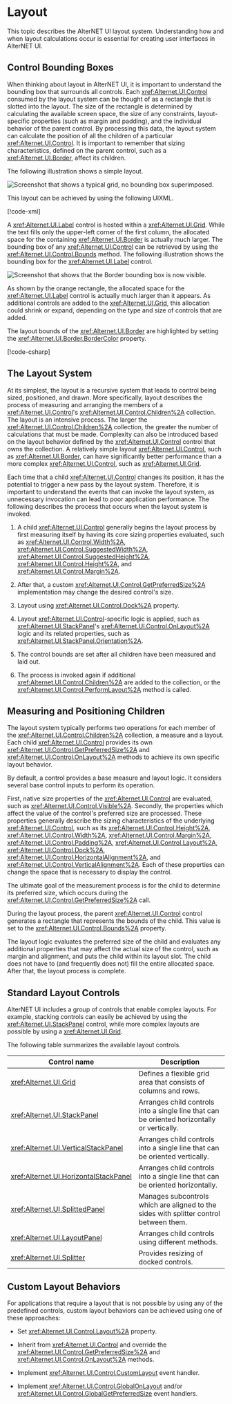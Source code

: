 # Layout

This topic describes the AlterNET UI layout system. Understanding how and when layout calculations occur
 is essential for creating user interfaces in AlterNET UI.

## Control Bounding Boxes

When thinking about layout in AlterNET UI, it is important to understand the
bounding box that surrounds all controls. Each
<xref:Alternet.UI.Control> consumed by the layout system can be
thought of as a rectangle that is slotted into the layout. The size of the rectangle
is determined by calculating the available screen space, the size of any
constraints, layout-specific properties (such as margin and padding), and the
individual behavior of the parent control.
By processing this data, the layout system can calculate the position of all
the children of a particular <xref:Alternet.UI.Control>. It is
important to remember that sizing characteristics, defined on the parent control, such as a <xref:Alternet.UI.Border>,
 affect its children.

The following illustration shows a simple layout.

![Screenshot that shows a typical grid, no bounding box
superimposed.](./images/BoundingBox1.png)

This layout can be achieved by using the following UIXML.

[!code-xml[](./snippets/BoundingBox1.uixml)]

A <xref:Alternet.UI.Label> control is hosted within a
<xref:Alternet.UI.Grid>. While the text fills only the upper-left
corner of the first column, the allocated space for the
containing <xref:Alternet.UI.Border> is actually much larger. The bounding
box of any <xref:Alternet.UI.Control> can be retrieved by using the
<xref:Alternet.UI.Control.Bounds>
method. The following illustration shows the bounding box for the
<xref:Alternet.UI.Label> control.

![Screenshot that shows that the Border bounding box is now
visible.](./images/BoundingBox2.png)

As shown by the orange rectangle, the allocated space for the
<xref:Alternet.UI.Label> control is actually much larger than it
appears. As additional controls are added to the
<xref:Alternet.UI.Grid>, this allocation could shrink or expand,
depending on the type and size of controls that are added.

The layout bounds of the <xref:Alternet.UI.Border> are highlighted
by setting the <xref:Alternet.UI.Border.BorderColor> property.

[!code-csharp[](./snippets/BoundingBox.cs)]

## The Layout System

At its simplest, the layout is a recursive system that leads to control being
sized, positioned, and drawn. More specifically, layout describes the process of
measuring and arranging the members of a <xref:Alternet.UI.Control>'s
<xref:Alternet.UI.Control.Children%2A> collection. The layout is
an intensive process. The larger the
<xref:Alternet.UI.Control.Children%2A> collection, the greater the
number of calculations that must be made. Complexity can also be introduced
based on the layout behavior defined by the <xref:Alternet.UI.Control>
control that owns the collection. A relatively simple
layout <xref:Alternet.UI.Control>, such as
<xref:Alternet.UI.Border>, can have significantly better performance
than a more complex <xref:Alternet.UI.Control>, such as
<xref:Alternet.UI.Grid>.

Each time that a child <xref:Alternet.UI.Control> changes its position, it
has the potential to trigger a new pass by the layout system. Therefore, it is
important to understand the events that can invoke the layout system, as
unnecessary invocation can lead to poor application performance. The following
describes the process that occurs when the layout system is invoked.

1. A child <xref:Alternet.UI.Control> generally begins the layout process by first measuring itself
   by having its core sizing properties
   evaluated, such as <xref:Alternet.UI.Control.Width%2A>, <xref:Alternet.UI.Control.SuggestedWidth%2A>,
   <xref:Alternet.UI.Control.SuggestedHeight%2A>, 
   <xref:Alternet.UI.Control.Height%2A>, and
   <xref:Alternet.UI.Control.Margin%2A>.

2. After that, a custom <xref:Alternet.UI.Control.GetPreferredSize%2A> implementation may change the desired control's size.

3. Layout using <xref:Alternet.UI.Control.Dock%2A> property.

4. Layout <xref:Alternet.UI.Control>-specific logic is applied, such as
   <xref:Alternet.UI.StackPanel>'s <xref:Alternet.UI.Control.OnLayout%2A> logic and its related properties,
 such as <xref:Alternet.UI.StackPanel.Orientation%2A>.

5. The control bounds are set after all children have been measured and laid out.

6. The process is invoked again if additional
   <xref:Alternet.UI.Control.Children%2A> are added to the collection, or
   the <xref:Alternet.UI.Control.PerformLayout%2A> method is called.

## Measuring and Positioning Children

The layout system typically performs two operations for each member of the
<xref:Alternet.UI.Control.Children%2A> collection, a measure and
a layout. Each child <xref:Alternet.UI.Control> provides its
own <xref:Alternet.UI.Control.GetPreferredSize%2A> and
<xref:Alternet.UI.Control.OnLayout%2A> methods to achieve its
own specific layout behavior.

By default, a control provides a base measure and layout logic.
It considers several base control inputs to perform its operation.

First, native size properties of the <xref:Alternet.UI.Control> are
evaluated, such as
<xref:Alternet.UI.Control.Visible%2A>.
Secondly, the properties which affect the value of the control's preferred size are processed. These properties
generally describe the sizing characteristics of the underlying
<xref:Alternet.UI.Control>, such as its
<xref:Alternet.UI.Control.Height%2A>,
<xref:Alternet.UI.Control.Width%2A>,
<xref:Alternet.UI.Control.Margin%2A>,
<xref:Alternet.UI.Control.Padding%2A>, <xref:Alternet.UI.Control.Layout%2A>,
<xref:Alternet.UI.Control.Dock%2A>,
<xref:Alternet.UI.Control.HorizontalAlignment%2A>, and
<xref:Alternet.UI.Control.VerticalAlignment%2A>. Each of these properties can
change the space that is necessary to display the control.

The ultimate goal of the measurement process is for the child to determine its preferred size, which occurs during the
<xref:Alternet.UI.Control.GetPreferredSize%2A> call.

During the layout process, the
parent <xref:Alternet.UI.Control> control generates a rectangle that
represents the bounds of the child. This value is set to the
<xref:Alternet.UI.Control.Bounds%2A> property.

The layout logic evaluates the
preferred size of the child and evaluates any
additional properties that may affect the actual size of the control, such as margin and alignment, and puts the
child within its layout slot. The child does not have to (and frequently does
not) fill the entire allocated space. After that, the layout process is complete.

## Standard Layout Controls

AlterNET UI includes a group of controls that enable complex layouts. For example, stacking controls can easily
be achieved by using the <xref:Alternet.UI.StackPanel> control,
while more complex layouts are possible by using a
<xref:Alternet.UI.Grid>.

The following table summarizes the available layout controls.

|Control name|Description|
|----------------|-----------------|
|<xref:Alternet.UI.Grid>|Defines a flexible grid area that consists of columns and rows.|
|<xref:Alternet.UI.StackPanel>|Arranges child controls into a single line that can be oriented horizontally or vertically.|
|<xref:Alternet.UI.VerticalStackPanel>|Arranges child controls into a single line that can be oriented vertically.|
|<xref:Alternet.UI.HorizontalStackPanel>|Arranges child controls into a single line that can be oriented horizontally.|
|<xref:Alternet.UI.SplittedPanel>|Manages subcontrols which are aligned to the sides with splitter control between them.|
|<xref:Alternet.UI.LayoutPanel>|Arranges child controls using different methods.|
|<xref:Alternet.UI.Splitter>|Provides resizing of docked controls.|

## Custom Layout Behaviors

For applications that require a layout that is not possible by using any of the
predefined controls, custom layout
behaviors can be achieved using one of these approaches:

- Set <xref:Alternet.UI.Control.Layout%2A> property.

- Inherit from <xref:Alternet.UI.Control> and override the
<xref:Alternet.UI.Control.GetPreferredSize%2A> and
<xref:Alternet.UI.Control.OnLayout%2A> methods.

- Implement <xref:Alternet.UI.Control.CustomLayout> event handler.

- Implement <xref:Alternet.UI.Control.GlobalOnLayout>
 and/or <xref:Alternet.UI.Control.GlobalGetPreferredSize> event handlers.